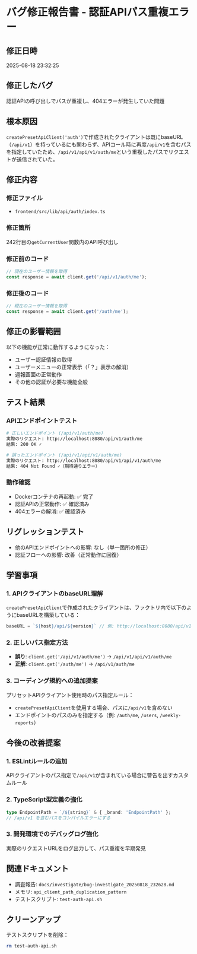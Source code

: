 # バグ修正報告書 - 認証APIパス重複エラー

## 修正日時
2025-08-18 23:32:25

## 修正したバグ
認証APIの呼び出しでパスが重複し、404エラーが発生していた問題

## 根本原因
`createPresetApiClient('auth')`で作成されたクライアントは既にbaseURL（`/api/v1`）を持っているにも関わらず、APIコール時に再度`/api/v1`を含むパスを指定していたため、`/api/v1/api/v1/auth/me`という重複したパスでリクエストが送信されていた。

## 修正内容

### 修正ファイル
- `frontend/src/lib/api/auth/index.ts`

### 修正箇所
242行目の`getCurrentUser`関数内のAPI呼び出し

### 修正前のコード
```typescript
// 現在のユーザー情報を取得
const response = await client.get('/api/v1/auth/me');
```

### 修正後のコード
```typescript
// 現在のユーザー情報を取得
const response = await client.get('/auth/me');
```

## 修正の影響範囲
以下の機能が正常に動作するようになった：
- ユーザー認証情報の取得
- ユーザーメニューの正常表示（「？」表示の解消）
- 週報画面の正常動作
- その他の認証が必要な機能全般

## テスト結果

### APIエンドポイントテスト
```bash
# 正しいエンドポイント (/api/v1/auth/me)
実際のリクエスト: http://localhost:8080/api/v1/auth/me
結果: 200 OK ✓

# 誤ったエンドポイント (/api/v1/api/v1/auth/me)
実際のリクエスト: http://localhost:8080/api/v1/api/v1/auth/me
結果: 404 Not Found ✓（期待通りエラー）
```

### 動作確認
- Dockerコンテナの再起動: ✅ 完了
- 認証APIの正常動作: ✅ 確認済み
- 404エラーの解消: ✅ 確認済み

## リグレッションテスト
- 他のAPIエンドポイントへの影響: なし（単一箇所の修正）
- 認証フローへの影響: 改善（正常動作に回復）

## 学習事項

### 1. APIクライアントのbaseURL理解
`createPresetApiClient`で作成されたクライアントは、ファクトリ内で以下のようにbaseURLを構築している：
```typescript
baseURL = `${host}/api/${version}` // 例: http://localhost:8080/api/v1
```

### 2. 正しいパス指定方法
- **誤り**: `client.get('/api/v1/auth/me')` → `/api/v1/api/v1/auth/me`
- **正解**: `client.get('/auth/me')` → `/api/v1/auth/me`

### 3. コーディング規約への追加提案
プリセットAPIクライアント使用時のパス指定ルール：
- `createPresetApiClient`を使用する場合、パスに`/api/v1`を含めない
- エンドポイントのパスのみを指定する（例: `/auth/me`, `/users`, `/weekly-reports`）

## 今後の改善提案

### 1. ESLintルールの追加
APIクライアントのパス指定で`/api/v1`が含まれている場合に警告を出すカスタムルール

### 2. TypeScript型定義の強化
```typescript
type EndpointPath = `/${string}` & { _brand: 'EndpointPath' };
// /api/v1 を含むパスをコンパイルエラーにする
```

### 3. 開発環境でのデバッグログ強化
実際のリクエストURLをログ出力して、パス重複を早期発見

## 関連ドキュメント
- 調査報告: `docs/investigate/bug-investigate_20250818_232628.md`
- メモリ: `api_client_path_duplication_pattern`
- テストスクリプト: `test-auth-api.sh`

## クリーンアップ
テストスクリプトを削除：
```bash
rm test-auth-api.sh
```